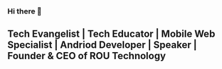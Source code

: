 ### Hi there 👋

## Tech Evangelist | Tech Educator | Mobile Web Specialist | Andriod Developer | Speaker | Founder & CEO of ROU Technology

<!--
**SOG-web/SOG-web** is a ✨ _special_ ✨ repository because its `README.md` (this file) appears on your GitHub profile.
-->
